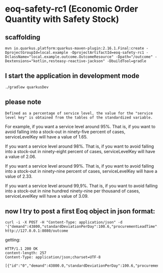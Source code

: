 # eoq-safety-rc1 (Economic Order Quantity with Safety Stock)

## scaffolding

```shell
mvn io.quarkus.platform:quarkus-maven-plugin:2.16.1.Final:create -DprojectGroupId=local.example -DprojectArtifactId=eoq-safety-rc1 -DclassName="local.example.outcome.OutcomeResource" -Dpath="/outcome" -Dextensions="kotlin,resteasy-reactive-jackson" -DbuildTool=gradle
```

## I start the application in development mode

```shell
./gradlew quarkusDev
```

## please note

```text
Defined as a percentage of service level, the value for the "service level key" is obtained from the tables of the standardized variable.
```

For example, if you want a service level around 95%. 
That is, if you want to avoid falling into a stock-out in ninety-five percent of cases, serviceLevelKey will have a value of 1.65.

If you want a service level around 98%.
That is, if you want to avoid falling into a stock-out in ninety-eight percent of cases, serviceLevelKey will have a value of 2.06.

If you want a service level around 99%.
That is, if you want to avoid falling into a stock-out in ninety-nine percent of cases, serviceLevelKey will have a value of 2.33.

If you want a service level around 99,9%.
That is, if you want to avoid falling into a stock-out in nine hundred ninety-nine per thousand of cases, serviceLevelKey will have a value of 3.09.

## now I try to post a first Eoq object in json format:

```shell
curl -i -X POST -H "Content-Type: application/json" -d '{"demand":43800,"standardDeviationPerDay":100.6,"procurementLeadTime":9,"serviceLevelKey":2.06,"costOfIssuing":14,"price":73,"interestRate":0.12,"costOfStock":1}' http://127.0.0.1:8080/outcome
```

getting:

```text
HTTP/1.1 200 OK
content-length: 257
Content-Type: application/json;charset=UTF-8

[{"id":"0","demand":43800.0,"standardDeviationPerDay":100.6,"procurementLeadTime":9.0,"serviceLevelKey":2.06,"costOfIssuing":14.0,"price":73.0,"interestRate":0.12,"costOfStock":1.0,"quantity":338,"ordersToProcess":130,"safetyStock":622,"reorderLevel":1702}]
```
